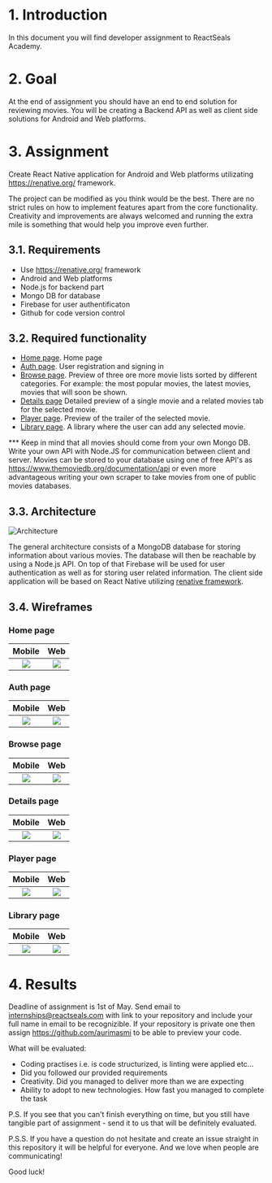# 1. Introduction

In this document you will find developer assignment to ReactSeals Academy.

# 2. Goal

At the end of assignment you should have an end to end solution for reviewing movies. You will be creating a Backend API as well as client side solutions for Android and Web platforms.

# 3. Assignment
Create React Native application for Android and Web platforms utilizating https://renative.org/ framework.

The project can be modified as you think would be the best. There are no strict rules on how to implement features apart from the core functionality. Creativity and improvements are always welcomed and running the extra mile is something that would help you improve even further.

## 3.1. Requirements

* Use https://renative.org/ framework
* Android and Web platforms
* Node.js for backend part
* Mongo DB for database
* Firebase for user authentificaton
* Github for code version control

## 3.2. Required functionality

* [Home page](#home-page). Home page
* [Auth page](#auth-page). User registration and signing in
* [Browse page](#browse-page). Preview of three ore more movie lists sorted by different categories. For example: the most popular movies, the latest movies, movies that will soon be shown.
* [Details page](#details-page) Detailed preview of a single movie and a related movies tab for the selected movie.
* [Player page](#player-page). Preview of the trailer of the selected movie.
* [Library page](#library-page). A library where the user can add any selected movie.

*** Keep in mind that all movies should come from your own Mongo DB. Write your own API with Node.JS for communication between client and server. Movies can be stored to your database using one of free API's as https://www.themoviedb.org/documentation/api or even more advantageous writing your own scraper to take movies from one of public movies databases. 

## 3.3. Architecture

![Architecture](./assets/architecture.png "Architecture")

The general architecture consists of a MongoDB database for storing information about various movies. The database will then be reachable by using a Node.js API. On top of that Firebase will be used for user authentication as well as for storing user related information. The client side application will be based on React Native utilizing [renative framework](https://renative.org).

## 3.4. Wireframes

### Home page

Mobile            | Web
:-------------------------:|:-------------------------:
![](./assets/wireframes/home.png)  |  ![](./assets/wireframes/home_web.png)

### Auth page 

Mobile            | Web
:-------------------------:|:-------------------------:
![](./assets/wireframes/login.png)  |  ![](./assets/wireframes/login_web.png)

### Browse page

Mobile            | Web
:-------------------------:|:-------------------------:
![](./assets/wireframes/browse.png)  |  ![](./assets/wireframes/browse_web.png)


### Details page

Mobile            |  Web 
:-------------------------:|:-------------------------:
![](./assets/wireframes/details.png)  |  ![](./assets/wireframes/details_web.png)

### Player page

Mobile            |  Web 
:-------------------------:|:-------------------------:
![](./assets/wireframes/player.png)  |  ![](./assets/wireframes/player_web.png)

### Library page

Mobile            |  Web
:-------------------------:|:-------------------------:
![](./assets/wireframes/library.png)  |  ![](./assets/wireframes/library_web.png)

# 4. Results

Deadline of assignment is 1st of May. 
Send email to internships@reactseals.com with link to your repository and include your full name in email to be recognizible. If your repository is private one then assign https://github.com/aurimasmi to be able to preview your code.

What will be evaluated:
* Coding practises i.e. is code structurized, is linting were applied etc...
* Did you followed our provided requirements
* Creativity. Did you managed to deliver more than we are expecting
* Ability to adopt to new technologies. How fast you managed to complete the task

P.S. If you see that you can't finish everything on time, but you still have tangible part of assignment - send it to us that will be definitely evaluated.

P.S.S. If you have a question do not hesitate and create an issue straight in this repository it will be helpful for everyone. And we love when people are communicating!

Good luck!
